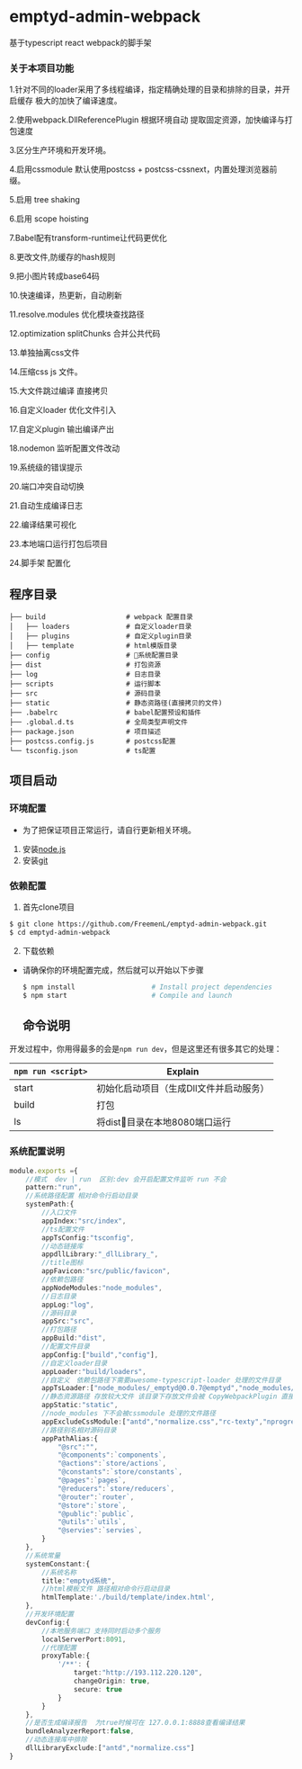 # emptyd-admin-webpack
基于typescript react webpack的脚手架 


### 关于本项目功能

1.针对不同的loader采用了多线程编译，指定精确处理的目录和排除的目录，并开启缓存 极大的加快了编译速度。

2.使用webpack.DllReferencePlugin 根据环境自动 提取固定资源，加快编译与打包速度

3.区分生产环境和开发环境。

4.启用cssmodule 默认使用postcss + postcss-cssnext，内置处理浏览器前缀。

5.启用 tree shaking 

6.启用 scope hoisting  

7.Babel配有transform-runtime让代码更优化

8.更改文件,防缓存的hash规则
 
9.把小图片转成base64码  

10.快速编译，热更新，自动刷新

11.resolve.modules 优化模块查找路径 

12.optimization splitChunks 合并公共代码

13.单独抽离css文件

14.压缩css js 文件。

15.大文件跳过编译 直接拷贝

16.自定义loader 优化文件引入 

17.自定义plugin 输出编译产出 

18.nodemon 监听配置文件改动

19.系统级的错误提示

20.端口冲突自动切换 

21.自动生成编译日志

22.编译结果可视化 

23.本地端口运行打包后项目 

24.脚手架 配置化
## 程序目录

```
├── build                    # webpack 配置目录
│   ├── loaders              # 自定义loader目录
│   ├── plugins              # 自定义plugin目录
│   ├── template             # html模版目录
├── config                   # 系统配置目录
├── dist                     # 打包资源
├── log                      # 日志目录
├── scripts                  # 运行脚本
├── src                      # 源码目录
├── static                   # 静态资路径(直接拷贝的文件)
├── .babelrc                 # babel配置预设和插件
├── .global.d.ts             # 全局类型声明文件
├── package.json             # 项目描述
├── postcss.config.js        # postcss配置
└── tsconfig.json            # ts配置
```

## 项目启动

### 环境配置
* 为了把保证项目正常运行，请自行更新相关环境。
1. 安装[node.js](https://nodejs.org/)
2. 安装[git](https://git-scm.com/)

### 依赖配置
1. 首先clone项目
```bash
$ git clone https://github.com/FreemenL/emptyd-admin-webpack.git
$ cd emptyd-admin-webpack
```
2. 下载依赖
* 请确保你的环境配置完成，然后就可以开始以下步骤
  ```bash
  $ npm install                   # Install project dependencies
  $ npm start                     # Compile and launch
  ```

  ## 命令说明

开发过程中，你用得最多的会是`npm run dev`，但是这里还有很多其它的处理：

|`npm run <script>`|Explain|
|------------------|-----------|
|start|初始化启动项目（生成Dll文件并启动服务）|
|build|打包|
|ls|将dist目录在本地8080端口运行|

### 系统配置说明

```typescript
module.exports ={
	//模式  dev | run  区别:dev 会开启配置文件监听 run 不会
	pattern:"run",
	//系统路径配置 相对命令行启动目录 
	systemPath:{
		//入口文件
		appIndex:"src/index",
		//ts配置文件
		appTsConfig:"tsconfig",
		//动态链接库
		appdllLibrary:"_dllLibrary_",
		//title图标
		appFavicon:"src/public/favicon",
		//依赖包路径
		appNodeModules:"node_modules",
		//日志目录
		appLog:"log",
		//源码目录
		appSrc:"src",
		//打包路径
		appBuild:"dist",
		//配置文件目录
		appConfig:["build","config"],
		//自定义loader目录
		appLoader:"build/loaders",
		//自定义　依赖包路径下需要awesome-typescript-loader 处理的文件目录
		appTsLoader:["node_modules/_emptyd@0.0.7@emptyd","node_modules/_freetool@0.0.2@freetool"],
		//静态资源路径 存放较大文件 该目录下存放文件会被 CopyWebpackPlugin 直接复制到打包后dist/static 路径
		appStatic:"static",
		//node_modules 下不会被cssmodule 处理的文件路径
		appExcludeCssModule:["antd","normalize.css","rc-texty","nprogress","braft-editor","rc-queue-anim","viewerjs"],
		//路径别名相对源码目录
		appPathAlias:{
			"@src":"",
			"@components":`components`,
			"@actions":`store/actions`,
			"@constants":`store/constants`,
			"@pages":`pages`,
			"@reducers":`store/reducers`,
			"@router":`router`,
			"@store":`store`,
			"@public":`public`,
			"@utils":`utils`,
			"@servies":`servies`,
		}
	},
	//系统常量
	systemConstant:{
		//系统名称
		title:"emptyd系统", 
		//html模板文件 路径相对命令行启动目录
		htmlTemplate:'./build/template/index.html', 
	},
	//开发环境配置
	devConfig:{
		//本地服务端口 支持同时启动多个服务
		localServerPort:8091,
		//代理配置
		proxyTable:{
			'/**': {
				target:"http://193.112.220.120",
				changeOrigin: true,
				secure: true
			}
		}
	},
	//是否生成编译报告  为true时候可在 127.0.0.1:8888查看编译结果
	bundleAnalyzerReport:false,
	//动态连接库中排除 
	dllLibraryExclude:["antd","normalize.css"]
}
```
